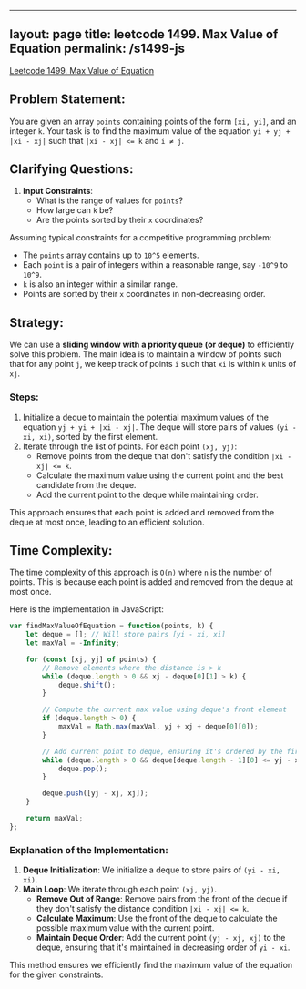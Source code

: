 
---
layout: page
title: leetcode 1499. Max Value of Equation
permalink: /s1499-js
---
[Leetcode 1499. Max Value of Equation](https://algoadvance.github.io/algoadvance/l1499)
## Problem Statement:
You are given an array `points` containing points of the form `[xi, yi]`, and an integer `k`. Your task is to find the maximum value of the equation `yi + yj + |xi - xj|` such that `|xi - xj| <= k` and `i ≠ j`.

## Clarifying Questions:
1. **Input Constraints**:
    - What is the range of values for `points`?
    - How large can `k` be?
    - Are the points sorted by their `x` coordinates?

Assuming typical constraints for a competitive programming problem:
- The `points` array contains up to `10^5` elements.
- Each `point` is a pair of integers within a reasonable range, say `-10^9` to `10^9`.
- `k` is also an integer within a similar range.
- Points are sorted by their `x` coordinates in non-decreasing order.

## Strategy:
We can use a **sliding window with a priority queue (or deque)** to efficiently solve this problem. The main idea is to maintain a window of points such that for any point `j`, we keep track of points `i` such that `xi` is within `k` units of `xj`. 

### Steps:
1. Initialize a deque to maintain the potential maximum values of the equation `yj + yi + |xi - xj|`. The deque will store pairs of values `(yi - xi, xi)`, sorted by the first element.
2. Iterate through the list of points. For each point `(xj, yj)`:
    - Remove points from the deque that don't satisfy the condition `|xi - xj| <= k`.
    - Calculate the maximum value using the current point and the best candidate from the deque.
    - Add the current point to the deque while maintaining order.

This approach ensures that each point is added and removed from the deque at most once, leading to an efficient solution.

## Time Complexity:
The time complexity of this approach is `O(n)` where `n` is the number of points. This is because each point is added and removed from the deque at most once.

Here is the implementation in JavaScript:

```javascript
var findMaxValueOfEquation = function(points, k) {
    let deque = []; // Will store pairs [yi - xi, xi]
    let maxVal = -Infinity;

    for (const [xj, yj] of points) {
        // Remove elements where the distance is > k
        while (deque.length > 0 && xj - deque[0][1] > k) {
            deque.shift();
        }

        // Compute the current max value using deque's front element
        if (deque.length > 0) {
            maxVal = Math.max(maxVal, yj + xj + deque[0][0]);
        }

        // Add current point to deque, ensuring it's ordered by the first element.
        while (deque.length > 0 && deque[deque.length - 1][0] <= yj - xj) {
            deque.pop();
        }

        deque.push([yj - xj, xj]);
    }

    return maxVal;
};
```

### Explanation of the Implementation:
1. **Deque Initialization**: We initialize a deque to store pairs of `(yi - xi, xi)`.
2. **Main Loop**: We iterate through each point `(xj, yj)`.
   - **Remove Out of Range**: Remove pairs from the front of the deque if they don't satisfy the distance condition `|xi - xj| <= k`.
   - **Calculate Maximum**: Use the front of the deque to calculate the possible maximum value with the current point.
   - **Maintain Deque Order**: Add the current point `(yj - xj, xj)` to the deque, ensuring that it's maintained in decreasing order of `yi - xi`.
   
This method ensures we efficiently find the maximum value of the equation for the given constraints.